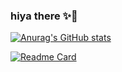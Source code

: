 ### hiya there ✨🌿

[![Anurag's GitHub stats](https://github-readme-stats.vercel.app/api?username=jasmineke&show_icons=true&title_color=AEBF99&icon_color=AEBF99&text_color=C7DDA8)](https://github.com/anuraghazra/github-readme-stats)

[![Readme Card](https://github-readme-stats.vercel.app/api/pin/?username=jasmineke&repo=jasmineke.github.io&title_color=AEBF99&icon_color=AEBF99&text_color=C7DDA8)](https://github.com/jasmineke/jasmineke.github.io)

<!--
**jasmineke/jasmineke** is a ✨ _special_ ✨ repository because its `README.md` (this file) appears on your GitHub profile.

Here are some ideas to get you started:

- 🔭 I’m currently working on ...
- 🌱 I’m currently learning ...
- 👯 I’m looking to collaborate on ...
- 🤔 I’m looking for help with ...
- 💬 Ask me about ...
- 📫 How to reach me: ...
- 😄 Pronouns: ...
- ⚡ Fun fact: ...
-->

